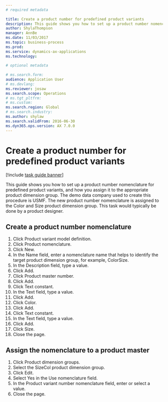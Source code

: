 ```yaml
--- 
# required metadata 
 
title: Create a product number for predefined product variants
description: This guide shows you how to set up a product number nomenclature for predefined product variants, and how you assign it to the appropriate product dimension group. 
author: ShylaThompson
manager: AnnBe 
ms.date: 11/03/2017
ms.topic: business-process 
ms.prod:  
ms.service: dynamics-ax-applications 
ms.technology:  
 
# optional metadata 
 
# ms.search.form:   
audience: Application User 
# ms.devlang:  
ms.reviewer: josaw
ms.search.scope: Operations 
# ms.tgt_pltfrm:  
# ms.custom:  
ms.search.region: Global
# ms.search.industry: 
ms.author: shylaw
ms.search.validFrom: 2016-06-30 
ms.dyn365.ops.version: AX 7.0.0 
---
```

# Create a product number for predefined product variants

[!include [task guide banner](../../includes/task-guide-banner.md)]

This guide shows you how to set up a product number nomenclature for predefined product variants, and how you assign it to the appropriate product dimension group. The demo data company used to create this procedure is USMF. The new product number nomenclature is assigned to the Color and Size product dimension group. This task would typically be done by a product designer.


## Create a product number nomenclature
1. Click Product variant model definition.
2. Click Product nomenclature.
3. Click New.
4. In the Name field, enter a nomenclature name that helps to identify the target product dimension group, for example, ColorSize.
5. In the Description field, type a value.
6. Click Add.
7. Click Product master number.
8. Click Add.
9. Click Text constant.
10. In the Text field, type a value.
11. Click Add.
12. Click Color.
13. Click Add.
14. Click Text constant.
15. In the Text field, type a value.
16. Click Add.
17. Click Size.
18. Close the page.

## Assign the nomenclature to a product master
1. Click Product dimension groups.
2. Select the SizeCol product dimension group.
3. Click Edit.
4. Select Yes in the Use nomenclature field.
5. In the Product variant number nomenclature field, enter or select a value.
6. Close the page.

